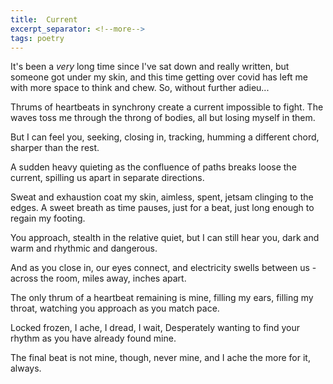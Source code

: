 ```yaml
---
title:  Current
excerpt_separator: <!--more-->
tags: poetry
---
```


It's been a _very_ long time since I've sat down and really written, but someone got under my skin, and this time getting over covid has left me with more space to think and chew. So, without further adieu...
<!--more-->

Thrums of heartbeats
in synchrony
create a current
impossible to fight.
The waves toss me
through the throng of bodies,
all but losing myself in them.

But I can feel you,
seeking, closing in,
tracking, humming
a different chord,
sharper than the rest.

A sudden heavy quieting
as the confluence of paths
breaks loose the current,
spilling us apart
in separate directions.

Sweat and exhaustion 
coat my skin, 
aimless, spent, jetsam
clinging to the edges.
A sweet breath as time pauses,
just for a beat,
just long enough to 
regain my footing.

You approach, stealth
in the relative quiet,
but I can still hear you,
dark and warm and rhythmic
and dangerous.

And as you close in,
our eyes connect, and
electricity swells between us -
across the room,
miles away,
inches apart.

The only thrum of a heartbeat
remaining is mine,
filling my ears,
filling my throat,
watching you approach
as you match pace.

Locked frozen,
I ache, I dread, I wait,
Desperately wanting
to find your rhythm
as you have already
found mine.

The final beat is
not mine, though,
never mine,
and I ache the more for it,
always.
